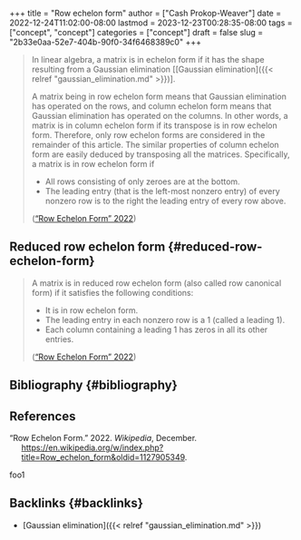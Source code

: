 +++
title = "Row echelon form"
author = ["Cash Prokop-Weaver"]
date = 2022-12-24T11:02:00-08:00
lastmod = 2023-12-23T00:28:35-08:00
tags = ["concept", "concept"]
categories = ["concept"]
draft = false
slug = "2b33e0aa-52e7-404b-90f0-34f6468389c0"
+++

> In linear algebra, a matrix is in echelon form if it has the shape resulting from a Gaussian elimination [[Gaussian elimination]({{< relref "gaussian_elimination.md" >}})].
>
> A matrix being in row echelon form means that Gaussian elimination has operated on the rows, and column echelon form means that Gaussian elimination has operated on the columns. In other words, a matrix is in column echelon form if its transpose is in row echelon form. Therefore, only row echelon forms are considered in the remainder of this article. The similar properties of column echelon form are easily deduced by transposing all the matrices. Specifically, a matrix is in row echelon form if
>
> -   All rows consisting of only zeroes are at the bottom.
> -   The leading entry (that is the left-most nonzero entry) of every nonzero row is to the right the leading entry of every row above.
>
> (<a href="#citeproc_bib_item_1">“Row Echelon Form” 2022</a>)


## Reduced row echelon form {#reduced-row-echelon-form}

> A matrix is in reduced row echelon form (also called row canonical form) if it satisfies the following conditions:
>
> -   It is in row echelon form.
> -   The leading entry in each nonzero row is a 1 (called a leading 1).
> -   Each column containing a leading 1 has zeros in all its other entries.
>
> (<a href="#citeproc_bib_item_1">“Row Echelon Form” 2022</a>)


## Bibliography {#bibliography}

## References

<style>.csl-entry{text-indent: -1.5em; margin-left: 1.5em;}</style><div class="csl-bib-body">
  <div class="csl-entry"><a id="citeproc_bib_item_1"></a>“Row Echelon Form.” 2022. <i>Wikipedia</i>, December. <a href="https://en.wikipedia.org/w/index.php?title=Row_echelon_form&oldid=1127905349">https://en.wikipedia.org/w/index.php?title=Row_echelon_form&#38;oldid=1127905349</a>.</div>
</div>

foo1


## Backlinks {#backlinks}

-   [Gaussian elimination]({{< relref "gaussian_elimination.md" >}})
